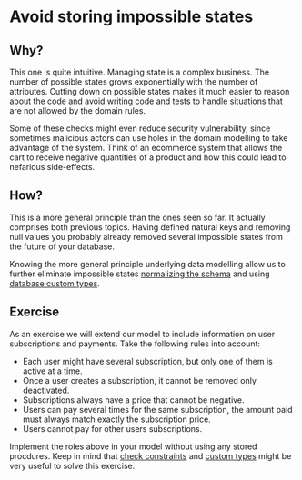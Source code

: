 # Avoid storing impossible states

## Why?

This one is quite intuitive. Managing state is a complex business. The number of possible states grows exponentially with the number of attributes. Cutting down on possible states makes it much easier to reason about the code and avoid writing code and tests to handle situations that are not allowed by the domain rules.

Some of these checks might even reduce security vulnerability, since sometimes malicious actors can use holes in the domain modelling to take advantage of the system. Think of an ecommerce system that allows the cart to receive negative quantities of a product and how this could lead to nefarious side-effects.

## How?

This is a more general principle than the ones seen so far. It actually comprises both previous topics. Having defined natural keys and removing null values you probably already removed several impossible states from the future of your database.

Knowing the more general principle underlying data modelling allow us to further eliminate impossible states [normalizing the schema](https://en.wikipedia.org/wiki/Database_normalization) and using [database custom types](https://www.postgresql.org/docs/current/sql-createtype.html).

## Exercise

As an exercise we will extend our model to include information on user subscriptions and payments.
Take the following rules into account:

* Each user might have several subscription, but only one of them is active at a time.
* Once a user creates a subscription, it cannot be removed only deactivated.
* Subscriptions always have a price that cannot be negative.
* Users can pay several times for the same subscription, the amount paid must always match exactly the subscription price.
* Users cannot pay for other users subscriptions.

Implement the roles above in your model without using any stored procdures.
Keep in mind that [check constraints](https://www.postgresql.org/docs/13/ddl-constraints.html#DDL-CONSTRAINTS-CHECK-CONSTRAINTS) and [custom types](https://www.postgresql.org/docs/current/sql-createtype.html) might be very useful to solve this exercise.